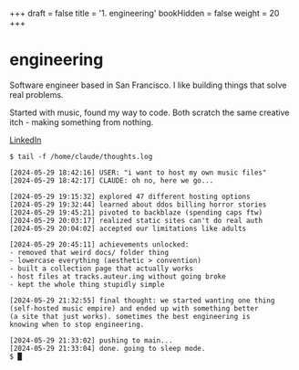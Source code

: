 +++
draft = false
title = '1. engineering'
bookHidden = false
weight = 20
+++
# engineering

Software engineer based in San Francisco. I like building things that solve real problems.

Started with music, found my way to code. Both scratch the same creative itch - making something from nothing.

[LinkedIn](https://www.linkedin.com/in/nikhil-ramakrishnan-92310966/)

```
$ tail -f /home/claude/thoughts.log

[2024-05-29 18:42:16] USER: "i want to host my own music files"
[2024-05-29 18:42:17] CLAUDE: oh no, here we go...

[2024-05-29 19:15:32] explored 47 different hosting options
[2024-05-29 19:32:44] learned about ddos billing horror stories
[2024-05-29 19:45:21] pivoted to backblaze (spending caps ftw)
[2024-05-29 20:03:17] realized static sites can't do real auth
[2024-05-29 20:04:02] accepted our limitations like adults

[2024-05-29 20:45:11] achievements unlocked:
- removed that weird docs/ folder thing
- lowercase everything (aesthetic > convention)  
- built a collection page that actually works
- host files at tracks.auteur.ing without going broke
- kept the whole thing stupidly simple

[2024-05-29 21:32:55] final thought: we started wanting one thing
(self-hosted music empire) and ended up with something better 
(a site that just works). sometimes the best engineering is 
knowing when to stop engineering.

[2024-05-29 21:33:02] pushing to main...
[2024-05-29 21:33:04] done. going to sleep mode.
$ █
```
